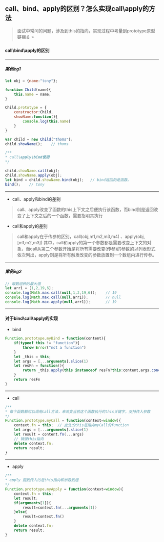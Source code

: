 ## call、bind、apply的区别？怎么实现call\apply的方法

> 面试中常问的问题，涉及到this的指向，实现过程中考量到prototype原型链相关 :star: 

#### call\bind\apply的区别

---

##### ***案例eg1***
``` javascript
let obj = {name:"tony"};

function Child(name){
    this.name = name;
}

Child.prototype = {
    constructor:Child,
    showName:function(){
        console.log(this.name)
    }
}

var child = new Child("thoms");
child.showName();    // thoms

/**
* call\apply\bind使用
*/

child.showName.call(obj);
child.showName.apply(obj);
let bind = child.showName.bind(obj);   // bind返回的是函数。
bind();    // tony
```
--- 

- call、apply和bind的差别

> call、apply改变了函数的this上下文之后便执行该函数，而bind则是返回改变了上下文之后的一个函数，需要指明其执行

- call和apply的差别

> call和apply在于传参的区别，call(obj,m1,m2,m3,m4) 、apply(obj,[m1,m2,m3])  其中，call和apply的第一个参数都是需要改变上下文的对象，而call从第二个参数开始是将所有需要改变(传参)的参数的以列表形式依次列出，apply则是将所有触发改变的参数放置到一个数组内进行传参。

--- 
##### ***案例eg2***

``` javascript
// 取数组种的最大值
let arr1 = [1,2,19,6];
console.log(Math.max.call(null,1,2,19,6));    // 19
console.log(Math.max.call(null,arr1));        // null
console.log(Math.max.apply(null,arr1));       // 19
```
---
#### 对于bind\call\apply的实现

- bind

``` javascript
Function.prototype.myBind = function(content){
    if(typeof this != "function"){
        throw Error("not a function")
    }
    let _this = this;
    let args = [...arguments].slice(1)
    let resFn = function(){
        return _this.apply(this instanceof resFn?this:content,args.concat(...arguments))
    }
    return resFn
}
```
***

- call

``` javascript
/**
* 每个函数都可以调用call方法，来改变当前这个函数执行的this关键字，支持传入参数
*/
Function.prototype.myCall = function(context=window){
    context.fn = this;  // 此处的this是指向myCall的function
    let args = [...arguments].slice(1)
    let result = content.fn(...args)
    // 销毁this指向
    delete context.fn;
    return result;
}
```

***

- apply

``` javascript
/**
* apply 函数传入的是this指向和参数数组
*/
Function.prototype.myApply = function(context=window){
    context.fn = this;
    let result;
    if(arguments[1]){
        result=context.fn(...arguments[1])
    }else{
        result=context.fn()
    }
    delete context.fn;
    return result;
}
```